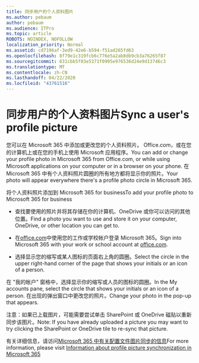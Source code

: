 ```yaml
---
title: 同步用户的个人资料图片
ms.author: pebaum
author: pebaum
ms.audience: ITPro
ms.topic: article
ROBOTS: NOINDEX, NOFOLLOW
localization_priority: Normal
ms.assetid: cd7196af-3ed9-42e6-b594-f51ad265fd63
ms.openlocfilehash: 8f79e1c319fcb6c776e5a2ab8db9cb3a76265f87
ms.sourcegitcommit: 631cbb5f03e5371f0995e976536d24e9d13746c3
ms.translationtype: MT
ms.contentlocale: zh-CN
ms.lasthandoff: 04/22/2020
ms.locfileid: "43761516"
---
```

# <a name="sync-a-users-profile-picture"></a><span data-ttu-id="646af-102">同步用户的个人资料图片</span><span class="sxs-lookup"><span data-stu-id="646af-102">Sync a user's profile picture</span></span>

<span data-ttu-id="646af-103">您可以在 Microsoft 365 中添加或更改您的个人资料照片。 Office.com，或在您的计算机上或在您的手机上使用 Microsoft 应用程序。</span><span class="sxs-lookup"><span data-stu-id="646af-103">You can add or change your profile photo in Microsoft 365 from Office.com, or while using Microsoft applications on your computer or in a browser on your phone.</span></span> <span data-ttu-id="646af-104">在 Microsoft 365 中有个人资料照片圆圈的所有地方都将显示你的照片。</span><span class="sxs-lookup"><span data-stu-id="646af-104">Your photo will appear everywhere there's a profile photo circle in Microsoft 365.</span></span>

<span data-ttu-id="646af-105">将个人资料照片添加到 Microsoft 365 for business</span><span class="sxs-lookup"><span data-stu-id="646af-105">To add your profile photo to Microsoft 365 for business</span></span>

- <span data-ttu-id="646af-106">查找要使用的照片并将其存储在你的计算机、OneDrive 或你可以访问的其他位置。</span><span class="sxs-lookup"><span data-stu-id="646af-106">Find a photo you want to use and store it on your computer, OneDrive, or other location you can get to.</span></span>

- <span data-ttu-id="646af-107">在[office.com](https://www.office.com)中使用您的工作或学校帐户登录 Microsoft 365。</span><span class="sxs-lookup"><span data-stu-id="646af-107">Sign into Microsoft 365 with your work or school account at [office.com](https://www.office.com).</span></span>

- <span data-ttu-id="646af-108">选择显示您的缩写或某人图标的页面右上角的圆圈。</span><span class="sxs-lookup"><span data-stu-id="646af-108">Select the circle in the upper right-hand corner of the page that shows your initials or an icon of a person.</span></span>

<span data-ttu-id="646af-109">在 "我的帐户" 窗格中，选择显示你的缩写或人员的图标的圆圈。</span><span class="sxs-lookup"><span data-stu-id="646af-109">In the My accounts pane, select the circle that shows your initials or an icon of a person.</span></span> <span data-ttu-id="646af-110">在出现的弹出窗口中更改您的照片。</span><span class="sxs-lookup"><span data-stu-id="646af-110">Change your photo in the pop-up that appears.</span></span>

<span data-ttu-id="646af-111">注意：如果已上载图片，可能需要尝试单击 SharePoint 或 OneDrive 磁贴以重新同步该图片。</span><span class="sxs-lookup"><span data-stu-id="646af-111">Note: If you have already uploaded a picture you may want to try clicking the SharePoint or OneDrive tile to re-sync that picture.</span></span>

<span data-ttu-id="646af-112">有关详细信息，请访问[Microsoft 365 中有关配置文件图片同步的信息](https://support.office.com/article/information-about-profile-picture-synchronization-in-office-365-20594d76-d054-4af4-a660-401133e3d48a)</span><span class="sxs-lookup"><span data-stu-id="646af-112">For more information, please visit [Information about profile picture synchronization in Microsoft 365](https://support.office.com/article/information-about-profile-picture-synchronization-in-office-365-20594d76-d054-4af4-a660-401133e3d48a)</span></span>

